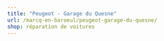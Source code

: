 ```yaml
---
title: "Peugeot - Garage du Quesne"
url: /marcq-en-baroeul/peugeot-garage-du-quesne/
shop: réparation de voitures
---
```

